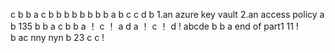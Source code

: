 c
b
b
a
c
b
b
b
b
b
b
b
b
a
b
c
c
d
b
1.an azure key vault  2.an access policy
a
b
135
b
b
a
c
b
b
a ！
c ！
a
d
a ！
c ！
d !
abcde
b
b
a end of part1
11 !   
b
ac
nny
nyn
b
23
c
c !

 
